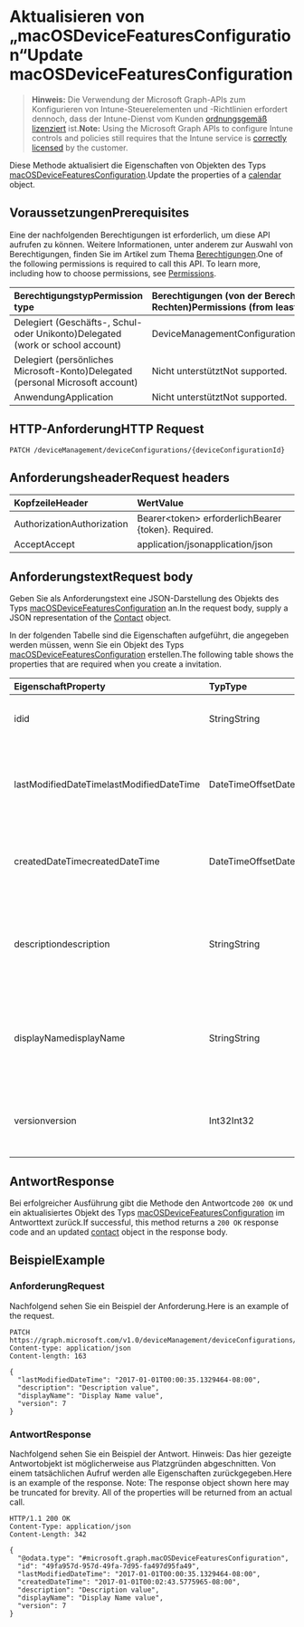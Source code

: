# <a name="update-macosdevicefeaturesconfiguration"></a><span data-ttu-id="e04e9-101">Aktualisieren von „macOSDeviceFeaturesConfiguration“</span><span class="sxs-lookup"><span data-stu-id="e04e9-101">Update macOSDeviceFeaturesConfiguration</span></span>

> <span data-ttu-id="e04e9-102">**Hinweis:** Die Verwendung der Microsoft Graph-APIs zum Konfigurieren von Intune-Steuerelementen und -Richtlinien erfordert dennoch, dass der Intune-Dienst vom Kunden [ordnungsgemäß lizenziert](https://go.microsoft.com/fwlink/?linkid=839381) ist.</span><span class="sxs-lookup"><span data-stu-id="e04e9-102">**Note:** Using the Microsoft Graph APIs to configure Intune controls and policies still requires that the Intune service is [correctly licensed](https://go.microsoft.com/fwlink/?linkid=839381) by the customer.</span></span>

<span data-ttu-id="e04e9-103">Diese Methode aktualisiert die Eigenschaften von Objekten des Typs [macOSDeviceFeaturesConfiguration](../resources/intune_deviceconfig_macosdevicefeaturesconfiguration.md).</span><span class="sxs-lookup"><span data-stu-id="e04e9-103">Update the properties of a [calendar](../resources/intune_deviceconfig_macosdevicefeaturesconfiguration.md) object.</span></span>
## <a name="prerequisites"></a><span data-ttu-id="e04e9-104">Voraussetzungen</span><span class="sxs-lookup"><span data-stu-id="e04e9-104">Prerequisites</span></span>
<span data-ttu-id="e04e9-p101">Eine der nachfolgenden Berechtigungen ist erforderlich, um diese API aufrufen zu können. Weitere Informationen, unter anderem zur Auswahl von Berechtigungen, finden Sie im Artikel zum Thema [Berechtigungen](../../../concepts/permissions_reference.md).</span><span class="sxs-lookup"><span data-stu-id="e04e9-p101">One of the following permissions is required to call this API. To learn more, including how to choose permissions, see [Permissions](../../../concepts/permissions_reference.md).</span></span>

|<span data-ttu-id="e04e9-107">Berechtigungstyp</span><span class="sxs-lookup"><span data-stu-id="e04e9-107">Permission type</span></span>|<span data-ttu-id="e04e9-108">Berechtigungen (von der Berechtigung mit den meisten Rechten zu der mit den wenigsten Rechten)</span><span class="sxs-lookup"><span data-stu-id="e04e9-108">Permissions (from least to most privileged)</span></span>|
|:---|:---|
|<span data-ttu-id="e04e9-109">Delegiert (Geschäfts-, Schul- oder Unikonto)</span><span class="sxs-lookup"><span data-stu-id="e04e9-109">Delegated (work or school account)</span></span>|<span data-ttu-id="e04e9-110">DeviceManagementConfiguration.ReadWrite.All</span><span class="sxs-lookup"><span data-stu-id="e04e9-110">DeviceManagementConfiguration.ReadWrite.All</span></span>|
|<span data-ttu-id="e04e9-111">Delegiert (persönliches Microsoft-Konto)</span><span class="sxs-lookup"><span data-stu-id="e04e9-111">Delegated (personal Microsoft account)</span></span>|<span data-ttu-id="e04e9-112">Nicht unterstützt</span><span class="sxs-lookup"><span data-stu-id="e04e9-112">Not supported.</span></span>|
|<span data-ttu-id="e04e9-113">Anwendung</span><span class="sxs-lookup"><span data-stu-id="e04e9-113">Application</span></span>|<span data-ttu-id="e04e9-114">Nicht unterstützt</span><span class="sxs-lookup"><span data-stu-id="e04e9-114">Not supported.</span></span>|

## <a name="http-request"></a><span data-ttu-id="e04e9-115">HTTP-Anforderung</span><span class="sxs-lookup"><span data-stu-id="e04e9-115">HTTP Request</span></span>
<!-- {
  "blockType": "ignored"
}
-->
``` http
PATCH /deviceManagement/deviceConfigurations/{deviceConfigurationId}
```

## <a name="request-headers"></a><span data-ttu-id="e04e9-116">Anforderungsheader</span><span class="sxs-lookup"><span data-stu-id="e04e9-116">Request headers</span></span>
|<span data-ttu-id="e04e9-117">Kopfzeile</span><span class="sxs-lookup"><span data-stu-id="e04e9-117">Header</span></span>|<span data-ttu-id="e04e9-118">Wert</span><span class="sxs-lookup"><span data-stu-id="e04e9-118">Value</span></span>|
|:---|:---|
|<span data-ttu-id="e04e9-119">Authorization</span><span class="sxs-lookup"><span data-stu-id="e04e9-119">Authorization</span></span>|<span data-ttu-id="e04e9-120">Bearer&lt;token&gt; erforderlich</span><span class="sxs-lookup"><span data-stu-id="e04e9-120">Bearer {token}. Required.</span></span>|
|<span data-ttu-id="e04e9-121">Accept</span><span class="sxs-lookup"><span data-stu-id="e04e9-121">Accept</span></span>|<span data-ttu-id="e04e9-122">application/json</span><span class="sxs-lookup"><span data-stu-id="e04e9-122">application/json</span></span>|

## <a name="request-body"></a><span data-ttu-id="e04e9-123">Anforderungstext</span><span class="sxs-lookup"><span data-stu-id="e04e9-123">Request body</span></span>
<span data-ttu-id="e04e9-124">Geben Sie als Anforderungstext eine JSON-Darstellung des Objekts des Typs [macOSDeviceFeaturesConfiguration](../resources/intune_deviceconfig_macosdevicefeaturesconfiguration.md) an.</span><span class="sxs-lookup"><span data-stu-id="e04e9-124">In the request body, supply a JSON representation of the [Contact](../resources/intune_deviceconfig_macosdevicefeaturesconfiguration.md) object.</span></span>

<span data-ttu-id="e04e9-125">In der folgenden Tabelle sind die Eigenschaften aufgeführt, die angegeben werden müssen, wenn Sie ein Objekt des Typs [macOSDeviceFeaturesConfiguration](../resources/intune_deviceconfig_macosdevicefeaturesconfiguration.md) erstellen.</span><span class="sxs-lookup"><span data-stu-id="e04e9-125">The following table shows the properties that are required when you create a invitation.</span></span>

|<span data-ttu-id="e04e9-126">Eigenschaft</span><span class="sxs-lookup"><span data-stu-id="e04e9-126">Property</span></span>|<span data-ttu-id="e04e9-127">Typ</span><span class="sxs-lookup"><span data-stu-id="e04e9-127">Type</span></span>|<span data-ttu-id="e04e9-128">Beschreibung</span><span class="sxs-lookup"><span data-stu-id="e04e9-128">Description</span></span>|
|:---|:---|:---|
|<span data-ttu-id="e04e9-129">id</span><span class="sxs-lookup"><span data-stu-id="e04e9-129">id</span></span>|<span data-ttu-id="e04e9-130">String</span><span class="sxs-lookup"><span data-stu-id="e04e9-130">String</span></span>|<span data-ttu-id="e04e9-131">Schlüssel der Entität.</span><span class="sxs-lookup"><span data-stu-id="e04e9-131">Key of the setting.</span></span> <span data-ttu-id="e04e9-132">Geerbt von [deviceConfiguration](../resources/intune_deviceconfig_deviceconfiguration.md).</span><span class="sxs-lookup"><span data-stu-id="e04e9-132">Inherited from [deviceConfiguration](../resources/intune_deviceconfig_deviceconfiguration.md)</span></span>|
|<span data-ttu-id="e04e9-133">lastModifiedDateTime</span><span class="sxs-lookup"><span data-stu-id="e04e9-133">lastModifiedDateTime</span></span>|<span data-ttu-id="e04e9-134">DateTimeOffset</span><span class="sxs-lookup"><span data-stu-id="e04e9-134">DateTimeOffset</span></span>|<span data-ttu-id="e04e9-135">Datum und Uhrzeit der letzten Änderung des Objekts.</span><span class="sxs-lookup"><span data-stu-id="e04e9-135">Indicates the date the object was last modified.</span></span> <span data-ttu-id="e04e9-136">Geerbt von [deviceConfiguration](../resources/intune_deviceconfig_deviceconfiguration.md).</span><span class="sxs-lookup"><span data-stu-id="e04e9-136">Inherited from [deviceConfiguration](../resources/intune_deviceconfig_deviceconfiguration.md)</span></span>|
|<span data-ttu-id="e04e9-137">createdDateTime</span><span class="sxs-lookup"><span data-stu-id="e04e9-137">createdDateTime</span></span>|<span data-ttu-id="e04e9-138">DateTimeOffset</span><span class="sxs-lookup"><span data-stu-id="e04e9-138">DateTimeOffset</span></span>|<span data-ttu-id="e04e9-139">Datum und Uhrzeit der Erstellung des Objekts.</span><span class="sxs-lookup"><span data-stu-id="e04e9-139">DateTime the object was created.</span></span> <span data-ttu-id="e04e9-140">Geerbt von [deviceConfiguration](../resources/intune_deviceconfig_deviceconfiguration.md).</span><span class="sxs-lookup"><span data-stu-id="e04e9-140">Inherited from [deviceConfiguration](../resources/intune_deviceconfig_deviceconfiguration.md)</span></span>|
|<span data-ttu-id="e04e9-141">description</span><span class="sxs-lookup"><span data-stu-id="e04e9-141">description</span></span>|<span data-ttu-id="e04e9-142">String</span><span class="sxs-lookup"><span data-stu-id="e04e9-142">String</span></span>|<span data-ttu-id="e04e9-143">Beschreibung der Gerätekonfiguration (vom Administrator festgelegt).</span><span class="sxs-lookup"><span data-stu-id="e04e9-143">Admin provided description of the Device Configuration.</span></span> <span data-ttu-id="e04e9-144">Geerbt von [deviceConfiguration](../resources/intune_deviceconfig_deviceconfiguration.md).</span><span class="sxs-lookup"><span data-stu-id="e04e9-144">Inherited from [deviceConfiguration](../resources/intune_deviceconfig_deviceconfiguration.md)</span></span>|
|<span data-ttu-id="e04e9-145">displayName</span><span class="sxs-lookup"><span data-stu-id="e04e9-145">displayName</span></span>|<span data-ttu-id="e04e9-146">String</span><span class="sxs-lookup"><span data-stu-id="e04e9-146">String</span></span>|<span data-ttu-id="e04e9-147">Name der Gerätekonfiguration (vom Administrator festgelegt).</span><span class="sxs-lookup"><span data-stu-id="e04e9-147">Admin provided name of the device configuration.</span></span> <span data-ttu-id="e04e9-148">Geerbt von [deviceConfiguration](../resources/intune_deviceconfig_deviceconfiguration.md).</span><span class="sxs-lookup"><span data-stu-id="e04e9-148">Inherited from [deviceConfiguration](../resources/intune_deviceconfig_deviceconfiguration.md)</span></span>|
|<span data-ttu-id="e04e9-149">version</span><span class="sxs-lookup"><span data-stu-id="e04e9-149">version</span></span>|<span data-ttu-id="e04e9-150">Int32</span><span class="sxs-lookup"><span data-stu-id="e04e9-150">Int32</span></span>|<span data-ttu-id="e04e9-151">Version der Gerätekonfiguration.</span><span class="sxs-lookup"><span data-stu-id="e04e9-151">Version of the device configuration.</span></span> <span data-ttu-id="e04e9-152">Geerbt von [deviceConfiguration](../resources/intune_deviceconfig_deviceconfiguration.md).</span><span class="sxs-lookup"><span data-stu-id="e04e9-152">Inherited from [deviceConfiguration](../resources/intune_deviceconfig_deviceconfiguration.md)</span></span>|



## <a name="response"></a><span data-ttu-id="e04e9-153">Antwort</span><span class="sxs-lookup"><span data-stu-id="e04e9-153">Response</span></span>
<span data-ttu-id="e04e9-154">Bei erfolgreicher Ausführung gibt die Methode den Antwortcode `200 OK` und ein aktualisiertes Objekt des Typs [macOSDeviceFeaturesConfiguration](../resources/intune_deviceconfig_macosdevicefeaturesconfiguration.md) im Antworttext zurück.</span><span class="sxs-lookup"><span data-stu-id="e04e9-154">If successful, this method returns a `200 OK` response code and an updated [contact](../resources/intune_deviceconfig_macosdevicefeaturesconfiguration.md) object in the response body.</span></span>

## <a name="example"></a><span data-ttu-id="e04e9-155">Beispiel</span><span class="sxs-lookup"><span data-stu-id="e04e9-155">Example</span></span>
### <a name="request"></a><span data-ttu-id="e04e9-156">Anforderung</span><span class="sxs-lookup"><span data-stu-id="e04e9-156">Request</span></span>
<span data-ttu-id="e04e9-157">Nachfolgend sehen Sie ein Beispiel der Anforderung.</span><span class="sxs-lookup"><span data-stu-id="e04e9-157">Here is an example of the request.</span></span>
``` http
PATCH https://graph.microsoft.com/v1.0/deviceManagement/deviceConfigurations/{deviceConfigurationId}
Content-type: application/json
Content-length: 163

{
  "lastModifiedDateTime": "2017-01-01T00:00:35.1329464-08:00",
  "description": "Description value",
  "displayName": "Display Name value",
  "version": 7
}
```

### <a name="response"></a><span data-ttu-id="e04e9-158">Antwort</span><span class="sxs-lookup"><span data-stu-id="e04e9-158">Response</span></span>
<span data-ttu-id="e04e9-p108">Nachfolgend sehen Sie ein Beispiel der Antwort. Hinweis: Das hier gezeigte Antwortobjekt ist möglicherweise aus Platzgründen abgeschnitten. Von einem tatsächlichen Aufruf werden alle Eigenschaften zurückgegeben.</span><span class="sxs-lookup"><span data-stu-id="e04e9-p108">Here is an example of the response. Note: The response object shown here may be truncated for brevity. All of the properties will be returned from an actual call.</span></span>
``` http
HTTP/1.1 200 OK
Content-Type: application/json
Content-Length: 342

{
  "@odata.type": "#microsoft.graph.macOSDeviceFeaturesConfiguration",
  "id": "49fa957d-957d-49fa-7d95-fa497d95fa49",
  "lastModifiedDateTime": "2017-01-01T00:00:35.1329464-08:00",
  "createdDateTime": "2017-01-01T00:02:43.5775965-08:00",
  "description": "Description value",
  "displayName": "Display Name value",
  "version": 7
}
```



